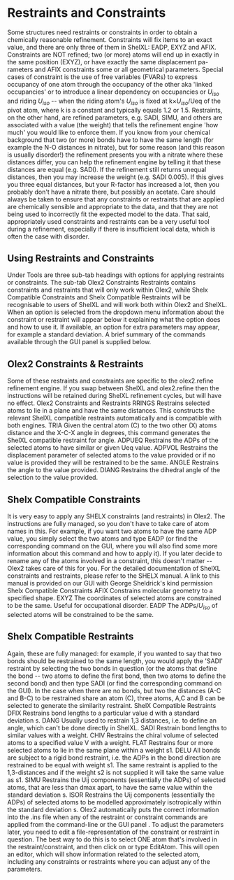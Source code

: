 # Restraints and Constraints
Some structures need restraints or constraints in order to obtain a chemically reasonable refinement. Constraints will fix items to an exact value, and there are only three of them in ShelXL: EADP, EXYZ and AFIX. Constraints are NOT refined; two (or more) atoms will end up in exactly in the same position (EXYZ), or have exactly the same displacement pa-rameters and AFIX constraints some or all geometrical parameters. Special cases of constraint is the use of free variables (FVARs) to express occupancy of one atom through the occupancy of the other aka 'linked occupancies' or to introduce a linear dependency on occupancies or $U_{iso}$ and riding $U_{iso}$ -- when the riding atom's $U_{iso}$ is fixed at k×$U_{iso}$/Ueq of the pivot atom, where k is a constant and typically equals 1.2 or 1.5.
Restraints, on the other hand, are refined parameters, e.g. SADI, SIMU, and others are associated with a value (the weight) that tells the refinement engine 'how much' you would like to enforce them. If you know from your chemical background that two (or more) bonds have to have the same length (for example the N-O distances in nitrate), but for some reason (and this reason is usually disorder!) the refinement presents you with a nitrate where these distances differ, you can help the refinement engine by telling it that these distances are equal (e.g. SADI). If the refinement still returns unequal distances, then you may increase the weight (e.g. SADI 0.005). If this gives you three equal distances, but your R-factor has increased a lot, then you probably don't have a nitrate there, but possibly an acetate.
Care should always be taken to ensure that any constraints or restraints that are applied are chemically sensible and appropriate to the data, and that they are not being used to incorrectly fit the expected model to the data. That said, appropriately used constraints and restraints can be a very useful tool during a refinement, especially if there is insufficient local data, which is often the case with disorder.

## Using Restraints and Constraints
Under Tools are three sub-tab headings with options for applying restraints or constraints. The sub-tab Olex2 Constraints Restraints contains constraints and restraints that will only work within Olex2, while Shelx Compatible Constraints and Shelx Compatible Restraints will be recognisable to users of ShelXL and will work both within Olex2 and ShelXL. When an option is selected from the dropdown menu information about the constraint or restraint will appear below it explaining what the option does and how to use it. If available, an option for extra parameters may appear, for example a standard deviation. A brief summary of the commands available through the GUI panel is supplied below.

## Olex2 Constraints & Restraints
Some of these restraints and constraints are specific to the olex2.refine refinement engine. If you swap between ShelXL and olex2.refine then the instructions will be retained during ShelXL refinement cycles, but will have no effect.
Olex2 Constraints and Restraints
RRINGS 	Restrains selected atoms to lie in a plane and have the same distances. This constructs the relevant ShelXL compatible restraints automatically and is compatible with both engines.
TRIA 	Given the central atom (C) to the two other (X) atoms distance and the X-C-X angle in degrees, this command generates the ShelXL compatible restraint for angle.
ADPUEQ 	Restrains the ADPs of the selected atoms to have similar or given Ueq value.
ADPVOL 	Restrains the displacement parameter of selected atoms to the value provided or if no value is provided they will be restrained to be the same.
ANGLE 	Restrains the angle to the value provided.
DIANG 	Restrains the dihedral angle of the selection to the value provided.

## Shelx Compatible Constraints
It is very easy to apply any SHELX constraints (and restraints) in Olex2. The instructions are fully managed, so you don't have to take care of atom names in this. For example, if you want two atoms to have the same ADP value, you simply select the two atoms and type EADP (or find the corresponding command on the GUI, where you will also find some more information about this command and how to apply it). If you later decide to rename any of the atoms involved in a constraint, this doesn't matter -- Olex2 takes care of this for you.
For the detailed documentation of ShelXL constraints and restraints, please refer to the SHELX manual. A link to this manual is provided on our GUI with George Sheldrick's kind permission
Shelx Compatible Constraints
AFIX 	Constrains molecular geometry to a specified shape.
EXYZ 	The coordinates of selected atoms are constrained to be the same. Useful for occupational disorder.
EADP 	 The ADPs/$U_{iso}$ of selected atoms will be constrained to be the same.

## Shelx Compatible Restraints
Again, these are fully managed: for example, if you wanted to say that two bonds should be restrained to the same length, you would apply the 'SADI' restraint by selecting the two bonds in question (or the atoms that define the bond -- two atoms to define the first bond, then two atoms to define the second bond) and then type SADI (or find the corresponding command on the GUI). In the case when there are no bonds, but two the distances (A-C and B-C) to be restrained share an atom (C), three atoms, A,C and B can be selected to generate the similarity restraint. 
ShelX Compatible Restraints
DFIX	Restrains bond lengths to a particular value d with a standard deviation s.
DANG 	Usually used to restrain 1,3 distances, i.e. to define an angle, which can't be done directly in ShelXL.
SADI 	Restrain bond lengths to similar values with a weight.
CHIV 	Restrains the chiral volume of selected atoms to a specified value V with a weight.
FLAT 	Restrains four or more selected atoms to lie in the same plane within a weight s1.
DELU 	All bonds are subject to a rigid bond restraint, i.e. the ADPs in the bond direction are restrained to be equal with weight s1. The same restraint is applied to the 1,3-distances and if the weight s2 is not supplied it will take the same value as s1.
SIMU 	Restrains the Uij components (essentially the ADPs) of selected atoms, that are less than dmax apart, to have the same value within the standard deviation s.
ISOR 	Restrains the Uij components (essentially the ADPs) of selected atoms to be modelled approximately isotropically within the standard deviation s.
Olex2 automatically puts the correct information into the .ins file when any of the restraint or constraint commands are applied from the command-line or the GUI panel . To adjust the parameters later, you need to edit a file-representation of the constraint or restraint in question. The best way to do this is to select ONE atom that's involved in the restraint/constraint, and then click on   or type EditAtom. This will open an editor, which will show information related to the selected atom, including any constraints or restraints where you can adjust any of the parameters.
